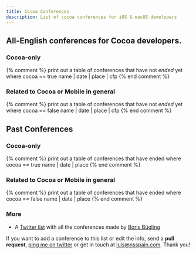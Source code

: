 ```yaml
---
title: Cocoa Conferences
description: List of cocoa conferences for iOS & macOS developers
---
```


## All-English conferences for **Cocoa** developers.



### Cocoa-only

{% comment %}
	print out a table of conferences that have not *ended* yet where cocoa == true
	name | date | place | cfp
{% end comment %}

### Related to Cocoa or Mobile in general

{% comment %}
	print out a table of conferences that have not *ended* yet where cocoa == false
	name | date | place | cfp
{% end comment %}

## Past Conferences

### Cocoa-only

{% comment %}
	print out a table of conferences that have ended where cocoa == true
	name | date | place
{% end comment %}

### Related to Cocoa or Mobile in general

{% comment %}
	print out a table of conferences that have ended where cocoa == false
	name | date | place
{% end comment %}

### More

* A [Twitter list](https://twitter.com/NeoNacho/lists/cocoaconferences) with all the conferences made by [Boris Bügling](https://twitter.com/NeoNacho)

If you want to add a conference to this list or edit the info, send a **pull request**, [ping me on twitter](https://twitter.com/lascorbe) or get in touch at [luis@nsspain.com](mailto:luis@nsspain.com). Thank you!
